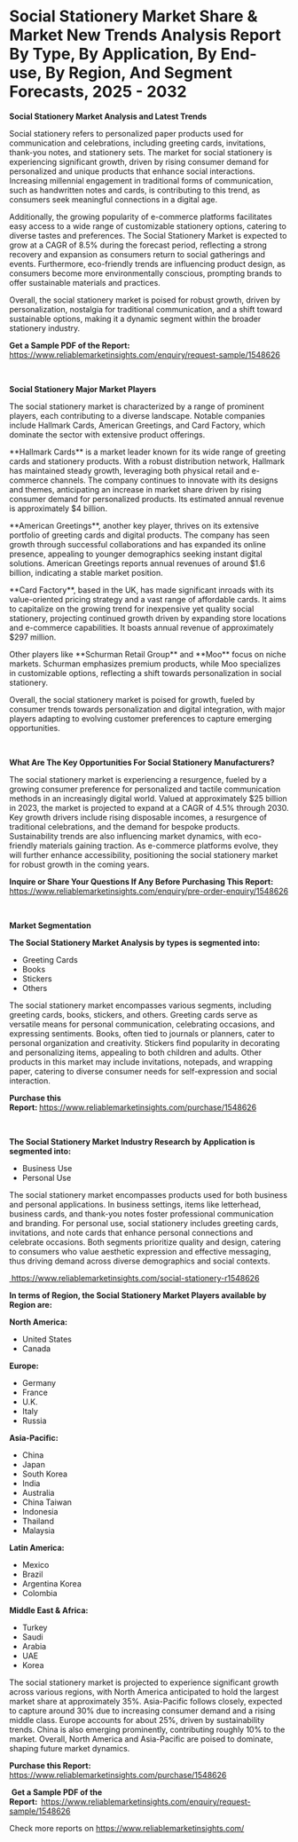 <p><h1>Social Stationery Market Share & Market New Trends Analysis Report By Type, By Application, By End-use, By Region, And Segment Forecasts, 2025 - 2032</h1></p><p><strong>Social Stationery Market Analysis and Latest Trends</strong></p>
<p><p>Social stationery refers to personalized paper products used for communication and celebrations, including greeting cards, invitations, thank-you notes, and stationery sets. The market for social stationery is experiencing significant growth, driven by rising consumer demand for personalized and unique products that enhance social interactions. Increasing millennial engagement in traditional forms of communication, such as handwritten notes and cards, is contributing to this trend, as consumers seek meaningful connections in a digital age.</p><p>Additionally, the growing popularity of e-commerce platforms facilitates easy access to a wide range of customizable stationery options, catering to diverse tastes and preferences. The Social Stationery Market is expected to grow at a CAGR of 8.5% during the forecast period, reflecting a strong recovery and expansion as consumers return to social gatherings and events. Furthermore, eco-friendly trends are influencing product design, as consumers become more environmentally conscious, prompting brands to offer sustainable materials and practices.</p><p>Overall, the social stationery market is poised for robust growth, driven by personalization, nostalgia for traditional communication, and a shift toward sustainable options, making it a dynamic segment within the broader stationery industry.</p></p>
<p><strong>Get a Sample PDF of the Report:&nbsp;</strong> <a href="https://www.reliablemarketinsights.com/enquiry/request-sample/1548626?utm_campaign=2143&utm_medium=2&utm_source=Github&utm_content=ia&utm_term=08022025&utm_id=social-stationery">https://www.reliablemarketinsights.com/enquiry/request-sample/1548626</a></p>
<p>&nbsp;</p>
<p><strong>Social Stationery Major Market Players</strong></p>
<p><p>The social stationery market is characterized by a range of prominent players, each contributing to a diverse landscape. Notable companies include Hallmark Cards, American Greetings, and Card Factory, which dominate the sector with extensive product offerings.</p><p>**Hallmark Cards** is a market leader known for its wide range of greeting cards and stationery products. With a robust distribution network, Hallmark has maintained steady growth, leveraging both physical retail and e-commerce channels. The company continues to innovate with its designs and themes, anticipating an increase in market share driven by rising consumer demand for personalized products. Its estimated annual revenue is approximately $4 billion.</p><p>**American Greetings**, another key player, thrives on its extensive portfolio of greeting cards and digital products. The company has seen growth through successful collaborations and has expanded its online presence, appealing to younger demographics seeking instant digital solutions. American Greetings reports annual revenues of around $1.6 billion, indicating a stable market position.</p><p>**Card Factory**, based in the UK, has made significant inroads with its value-oriented pricing strategy and a vast range of affordable cards. It aims to capitalize on the growing trend for inexpensive yet quality social stationery, projecting continued growth driven by expanding store locations and e-commerce capabilities. It boasts annual revenue of approximately $297 million.</p><p>Other players like **Schurman Retail Group** and **Moo** focus on niche markets. Schurman emphasizes premium products, while Moo specializes in customizable options, reflecting a shift towards personalization in social stationery.</p><p>Overall, the social stationery market is poised for growth, fueled by consumer trends towards personalization and digital integration, with major players adapting to evolving customer preferences to capture emerging opportunities.</p></p>
<p>&nbsp;</p>
<p><strong>What Are The Key Opportunities For Social Stationery Manufacturers?</strong></p>
<p><p>The social stationery market is experiencing a resurgence, fueled by a growing consumer preference for personalized and tactile communication methods in an increasingly digital world. Valued at approximately $25 billion in 2023, the market is projected to expand at a CAGR of 4.5% through 2030. Key growth drivers include rising disposable incomes, a resurgence of traditional celebrations, and the demand for bespoke products. Sustainability trends are also influencing market dynamics, with eco-friendly materials gaining traction. As e-commerce platforms evolve, they will further enhance accessibility, positioning the social stationery market for robust growth in the coming years.</p></p>
<p><strong>Inquire or Share Your Questions If Any Before Purchasing This Report:</strong> <a href="https://www.reliablemarketinsights.com/enquiry/pre-order-enquiry/1548626?utm_campaign=2143&utm_medium=2&utm_source=Github&utm_content=ia&utm_term=08022025&utm_id=social-stationery">https://www.reliablemarketinsights.com/enquiry/pre-order-enquiry/1548626</a></p>
<p>&nbsp;</p>
<p><strong>Market Segmentation</strong></p>
<p><strong>The Social Stationery Market Analysis by types is segmented into:</strong></p>
<p><ul><li>Greeting Cards</li><li>Books</li><li>Stickers</li><li>Others</li></ul></p>
<p><p>The social stationery market encompasses various segments, including greeting cards, books, stickers, and others. Greeting cards serve as versatile means for personal communication, celebrating occasions, and expressing sentiments. Books, often tied to journals or planners, cater to personal organization and creativity. Stickers find popularity in decorating and personalizing items, appealing to both children and adults. Other products in this market may include invitations, notepads, and wrapping paper, catering to diverse consumer needs for self-expression and social interaction.</p></p>
<p><strong>Purchase this Report:&nbsp;</strong><a href="https://www.reliablemarketinsights.com/purchase/1548626?utm_campaign=2143&utm_medium=2&utm_source=Github&utm_content=ia&utm_term=08022025&utm_id=social-stationery">https://www.reliablemarketinsights.com/purchase/1548626</a></p>
<p>&nbsp;</p>
<p><strong>The Social Stationery Market Industry Research by Application is segmented into:</strong></p>
<p><ul><li>Business Use</li><li>Personal Use</li></ul></p>
<p><p>The social stationery market encompasses products used for both business and personal applications. In business settings, items like letterhead, business cards, and thank-you notes foster professional communication and branding. For personal use, social stationery includes greeting cards, invitations, and note cards that enhance personal connections and celebrate occasions. Both segments prioritize quality and design, catering to consumers who value aesthetic expression and effective messaging, thus driving demand across diverse demographics and social contexts.</p></p>
<p><a href="https://www.reliablemarketinsights.com/social-stationery-r1548626?utm_campaign=2143&utm_medium=2&utm_source=Github&utm_content=ia&utm_term=08022025&utm_id=social-stationery">&nbsp;https://www.reliablemarketinsights.com/social-stationery-r1548626</a></p>
<p><strong>In terms of Region, the Social Stationery Market Players available by Region are:</strong></p>
<p>
    <p> <strong> North America: </strong>
        <ul>
            <li>United States</li>
            <li>Canada</li>
        </ul>
        </p> 
    <p> <strong> Europe: </strong>
        <ul>
            <li>Germany</li>
            <li>France</li>
            <li>U.K.</li>
            <li>Italy</li>
            <li>Russia</li>
        </ul>
        </p> 
    <p> <strong> Asia-Pacific: </strong>
        <ul>
            <li>China</li>
            <li>Japan</li>
            <li>South Korea</li>
            <li>India</li>
            <li>Australia</li>
            <li>China Taiwan</li>
            <li>Indonesia</li>
            <li>Thailand</li>
            <li>Malaysia</li>
        </ul>
        </p> 
    <p> <strong> Latin America: </strong>
        <ul>
            <li>Mexico</li>
            <li>Brazil</li>
            <li>Argentina Korea</li>
            <li>Colombia</li>
        </ul>
        </p> 
    <p> <strong> Middle East & Africa: </strong>
        <ul>
            <li>Turkey</li>
            <li>Saudi</li>
            <li>Arabia</li>
            <li>UAE</li>
            <li>Korea</li>
        </ul>
    </p>
    </p>
<p><p>The social stationery market is projected to experience significant growth across various regions, with North America anticipated to hold the largest market share at approximately 35%. Asia-Pacific follows closely, expected to capture around 30% due to increasing consumer demand and a rising middle class. Europe accounts for about 25%, driven by sustainability trends. China is also emerging prominently, contributing roughly 10% to the market. Overall, North America and Asia-Pacific are poised to dominate, shaping future market dynamics.</p></p>
<p><strong>Purchase this Report: </strong><a href="https://www.reliablemarketinsights.com/purchase/1548626?utm_campaign=2143&utm_medium=2&utm_source=Github&utm_content=ia&utm_term=08022025&utm_id=social-stationery">https://www.reliablemarketinsights.com/purchase/1548626</a></p>
<p>&nbsp;<strong>Get a Sample PDF of the Report:&nbsp;&nbsp;</strong><a href="https://www.reliablemarketinsights.com/enquiry/request-sample/1548626?utm_campaign=2143&utm_medium=2&utm_source=Github&utm_content=ia&utm_term=08022025&utm_id=social-stationery">https://www.reliablemarketinsights.com/enquiry/request-sample/1548626</a></p>
<p><strong></strong></p>
<p>Check more reports on <a href="https://www.reliablemarketinsights.com/?utm_campaign=2143&utm_medium=2&utm_source=Github&utm_content=ia&utm_term=08022025&utm_id=social-stationery">https://www.reliablemarketinsights.com/</a></p>